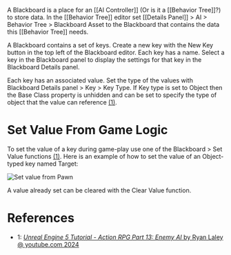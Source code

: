 A Blackboard is a place for an [[AI Controller]] (Or is it a [[Behavior Tree]]?) to store data.
In the [[Behavior Tree]] editor set [[Details Panel]] > AI > Behavior Tree > Blackboard Asset to the Blackboard that contains the data this [[Behavior Tree]] needs.

A Blackboard contains a set of keys.
Create a new key with the New Key button in the top left of the Blackboard editor.
Each key has a name.
Select a key in the Blackboard panel to display the settings for that key in the Blackboard Details panel.

Each key has an associated value.
Set the type of the values with Blackboard Details panel > Key > Key Type.
If Key type is set to Object then the Base Class property is unhidden and can be set to specify the type of object that the value can reference [(1)](https://youtu.be/heoPNDwN57k?list=PLiDon2C0wI4tadc-85kLcDykqG4j6xIyc&t=247).

# Set Value From Game Logic

To set the value of a key during game-play use one of the Blackboard > Set Value functions [(1)](https://youtu.be/heoPNDwN57k?list=PLiDon2C0wI4tadc-85kLcDykqG4j6xIyc&t=466).
Here is an example of how to set the value of an Object-typed key named Target:

![Set value from Pawn](./Blackboard/set_value_from_pawn.jpg)

A value already set can be cleared with the Clear Value function.


# References

- 1: [_Unreal Engine 5 Tutorial - Action RPG Part 13: Enemy AI_ by Ryan Laley @ youtube.com 2024](https://youtu.be/heoPNDwN57k?list=PLiDon2C0wI4tadc-85kLcDykqG4j6xIyc)
